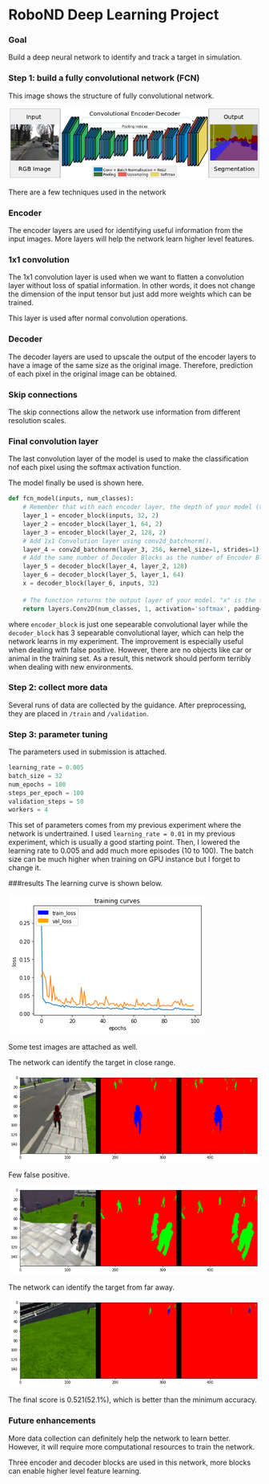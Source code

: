 # RoboND Deep Learning Project

### Goal

Build a deep neural network to identify and track a target in simulation.

### Step 1: build a fully convolutional network (FCN)
This image shows the structure of fully convolutional network.

![fcn](https://github.com/AlexQian97/RoboND-DeepLearning-Project/blob/master/images/fcn.png)

There are a few techniques used in the network
### Encoder
The encoder layers are used for identifying useful information from the input images. More layers will help the network
learn higher level features.

### 1x1 convolution
The 1x1 convolution layer is used when we want to flatten a convolution layer without loss of spatial information.
In other words, it does not change the dimension of the input tensor but just add more weights which can be trained.

This layer is used after normal convolution operations.

### Decoder
The decoder layers are used to upscale the output of the encoder layers to have a image of the same size as the original
image. Therefore, prediction of each pixel in the original image can be obtained.

### Skip connections
The skip connections allow the network use information from different resolution scales.

### Final convolution layer
The last convolution layer of the model is used to make the classification nof each pixel using the softmax activation
function.

The model finally be used is shown here.
```python
def fcn_model(inputs, num_classes):
    # Remember that with each encoder layer, the depth of your model (the number of filters) increases.
    layer_1 = encoder_block(inputs, 32, 2)
    layer_2 = encoder_block(layer_1, 64, 2)
    layer_3 = encoder_block(layer_2, 128, 2)
    # Add 1x1 Convolution layer using conv2d_batchnorm().
    layer_4 = conv2d_batchnorm(layer_3, 256, kernel_size=1, strides=1)
    # Add the same number of Decoder Blocks as the number of Encoder Blocks
    layer_5 = decoder_block(layer_4, layer_2, 128)
    layer_6 = decoder_block(layer_5, layer_1, 64)
    x = decoder_block(layer_6, inputs, 32)
    
    # The function returns the output layer of your model. "x" is the final layer obtained from the last decoder_block()
    return layers.Conv2D(num_classes, 1, activation='softmax', padding='same')(x)
```
where `encoder_block` is just one sepearable convolutional layer while the `decoder_block` has 3 sepearable convolutional 
layer, which can help the network learns in my experiment. The improvement is especially useful when dealing with false 
positive. However, there are no objects like car or animal in the training set. As a result, this network should perform
terribly when dealing with new environments.

### Step 2: collect more data
Several runs of data are collected by the guidance. After preprocessing, they are placed in `/train` and `/validation`.

### Step 3: parameter tuning
The parameters used in submission is attached.
```python
learning_rate = 0.005
batch_size = 32
num_epochs = 100
steps_per_epoch = 100
validation_steps = 50
workers = 4
```
This set of parameters comes from my previous experiment where the network is undertrained. I used `learning_rate = 0.01`
 in my previous experiment, which is usually a good starting point. Then, I lowered the learning rate to 0.005 and add 
 much more episodes (10 to 100). The batch size can be much higher when training on GPU instance but I forget to change it.

###results
The learning curve is shown below.

![learning curve](https://github.com/AlexQian97/RoboND-DeepLearning-Project/blob/master/images/learning_curve.png)

Some test images are attached as well.

The network can identify the target in close range.

![result_1](https://github.com/AlexQian97/RoboND-DeepLearning-Project/blob/master/images/result_1.png)

Few false positive.

![result_2](https://github.com/AlexQian97/RoboND-DeepLearning-Project/blob/master/images/result_2.png)

The network can identify the target from far away.

![result_3](https://github.com/AlexQian97/RoboND-DeepLearning-Project/blob/master/images/result_3.png)


The final score is 0.521(52.1%), which is better than the minimum accuracy.

### Future enhancements
More data collection can definitely help the network to learn better. However, it will require more computational 
resources to train the network.

Three encoder and decoder blocks are used in this network, more blocks can enable higher level feature learning.
